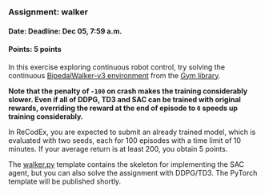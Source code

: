 ### Assignment: walker
#### Date: Deadline: Dec 05, 7:59 a.m.
#### Points: 5 points

In this exercise exploring continuous robot control,
try solving the continuous [BipedalWalker-v3 environment](https://www.gymlibrary.dev/environments/box2d/bipedal_walker/)
from the [Gym library](https://www.gymlibrary.dev/).

**Note that the penalty of `-100` on crash makes the training considerably slower.
Even if all of DDPG, TD3 and SAC can be trained with original rewards, overriding
the reward at the end of episode to `0` speeds up training considerably.**

In ReCodEx, you are expected to submit an already trained model,
which is evaluated with two seeds, each for 100 episodes with a time
limit of 10 minutes. If your average return is at least 200, you obtain
5 points.

The [walker.py](https://github.com/ufal/npfl122/tree/master/labs/08/walker.py)
template contains the skeleton for implementing the SAC agent, but you can
also solve the assignment with DDPG/TD3. The PyTorch template will be published
shortly.
